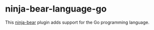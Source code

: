 # ninja-bear-language-go
This [ninja-bear](https://pypi.org/project/ninja-bear) plugin adds support for the Go programming language.
